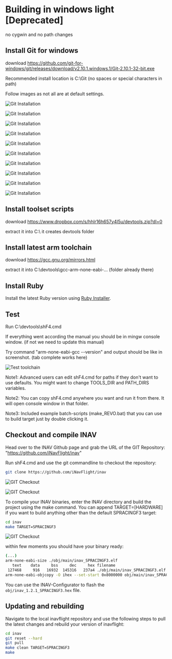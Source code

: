 # Building in windows light [Deprecated]
no cygwin and no path changes

## Install Git for windows
download https://github.com/git-for-windows/git/releases/download/v2.10.1.windows.1/Git-2.10.1-32-bit.exe

Recommended install location is C:\Git (no spaces or special characters in path)

Follow images as not all are at default settings.

![Git Installation](assets/001.gitwin.png)

![Git Installation](assets/002.gitwin.png)

![Git Installation](assets/003.gitwin.png)

![Git Installation](assets/004.gitwin.png)

![Git Installation](assets/005.gitwin.png)

![Git Installation](assets/006.gitwin.png)

![Git Installation](assets/007.gitwin.png)

![Git Installation](assets/008.gitwin.png)

![Git Installation](assets/009.gitwin.png)

![Git Installation](assets/010.gitwin.png)

## Install toolset scripts
download https://www.dropbox.com/s/hhlr16h657y4l5u/devtools.zip?dl=0

extract it into C:\ it creates devtools folder

## Install latest arm toolchain
download https://gcc.gnu.org/mirrors.html

extract it into C:\devtools\gcc-arm-none-eabi-... (folder already there)

## Install Ruby

Install the latest Ruby version using [Ruby Installer](https://rubyinstaller.org).

## Test
Run C:\devtools\shF4.cmd

If everything went according the manual you should be in mingw console window. (if not we need to update this manual)

Try command "arm-none-eabi-gcc --version" and output should be like in screenshot. (tab complete works here)

![Test toolchain](assets/001.test.png)

Note1: Advanced users can edit shF4.cmd for paths if they don't want to use defaults. You might want to change TOOLS_DIR and PATH_DIRS variables.

Note2: You can copy shF4.cmd anywhere you want and run it from there. It will open console window in that folder.

Note3: Included example batch-scripts (make_REVO.bat) that you can use to build target just by double clicking it.

## Checkout and compile INAV

Head over to the INAV Github page and grab the URL of the GIT Repository: "https://github.com/iNavFlight/inav"

Run shF4.cmd and use the git commandline to checkout the repository:

```bash
git clone https://github.com/iNavFlight/inav
```
![GIT Checkout](assets/011.git_checkout.png)

![GIT Checkout](assets/002.test.png)

To compile your INAV binaries, enter the INAV directory and build the project using the make command. You can append TARGET=[HARDWARE] if you want to build anything other than the default SPRACINGF3 target:

```bash
cd inav
make TARGET=SPRACINGF3
```

![GIT Checkout](assets/003.test.png)

within few moments you should have your binary ready:

```bash
(...)
arm-none-eabi-size ./obj/main/inav_SPRACINGF3.elf
   text    data     bss     dec     hex filename
 127468     916   16932  145316   237a4 ./obj/main/inav_SPRACINGF3.elf
arm-none-eabi-objcopy -O ihex --set-start 0x8000000 obj/main/inav_SPRACINGF3.elf obj/inav_1.2.1_SPRACINGF3.hex
```

You can use the INAV-Configurator to flash the ```obj/inav_1.2.1_SPRACINGF3.hex``` file.

## Updating and rebuilding

Navigate to the local inavflight repository and use the following steps to pull the latest changes and rebuild your version of inavflight:

```bash
cd inav
git reset --hard
git pull
make clean TARGET=SPRACINGF3
make
```
